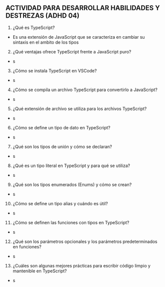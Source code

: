 ## ACTIVIDAD PARA DESARROLLAR HABILIDADES Y DESTREZAS (ADHD 04)

1. ¿Qué es TypeScript?   
 + Es una extensión de JavaScript que se caracteriza en cambiar su sintaxis en el ambito de los tipos 
2. ¿Qué ventajas ofrece TypeScript frente a JavaScript puro?
 + s
3. ¿Cómo se instala TypeScript en VSCode?
 + s
4. ¿Cómo se compila un archivo TypeScript para convertirlo a JavaScript?
 + s
5. ¿Qué extensión de archivo se utiliza para los archivos TypeScript?
 + s
6. ¿Cómo se define un tipo de dato en TypeScript?
 + s
7. ¿Qué son los tipos de unión y cómo se declaran?
 + s
8. ¿Qué es un tipo literal en TypeScript y para qué se utiliza?
 + s
9. ¿Qué son los tipos enumerados (Enums) y cómo se crean?
 + s
10. ¿Cómo se define un tipo alias y cuándo es útil?
 + s
11. ¿Cómo se definen las funciones con tipos en TypeScript?
 + s
12. ¿Qué son los parámetros opcionales y los parámetros predeterminados en funciones?
 + s
13. ¿Cuáles son algunas mejores prácticas para escribir código limpio y mantenible en TypeScript?
 + s

